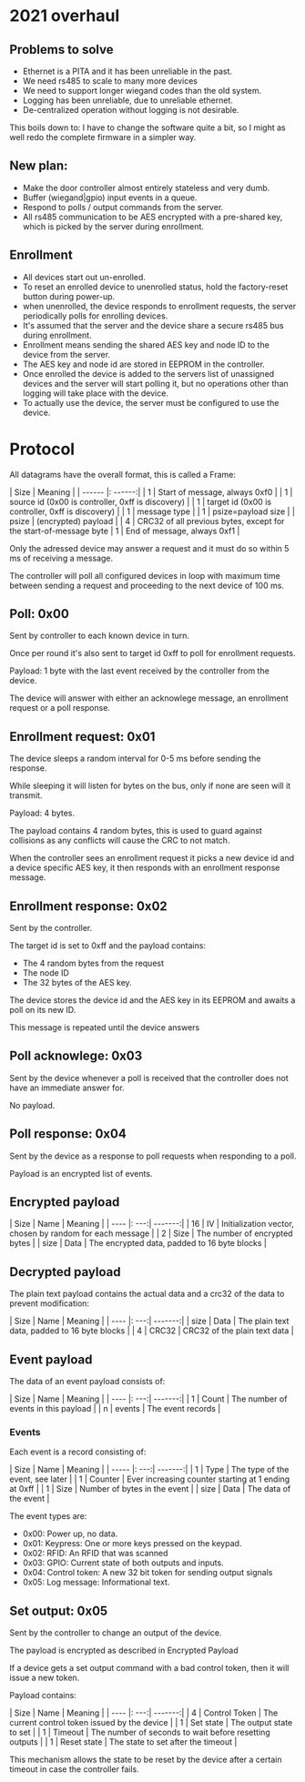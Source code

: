 # 2021 overhaul


## Problems to solve

* Ethernet is a PITA and it has been unreliable in the past.
* We need rs485 to scale to many more devices
* We need to support longer wiegand codes than the old system.
* Logging has been unreliable, due to unreliable ethernet.
* De-centralized operation without logging is not desirable.


This boils down to: I have to change the software quite a bit, so I might as well redo the complete firmware in a simpler way.

## New plan:

* Make the door controller almost entirely stateless and very dumb.
* Buffer (wiegand|gpio) input events in a queue.
* Respond to polls / output commands from the server.
* All rs485 communication to be AES encrypted with a pre-shared key, which is picked by the server during enrollment.


## Enrollment

* All devices start out un-enrolled.
* To reset an enrolled device to unenrolled status, hold the factory-reset button during power-up.
* when unenrolled, the device responds to enrollment requests, the server periodically polls for enrolling devices.
* It's assumed that the server and the device share a secure rs485 bus during enrollment.
* Enrollment means sending the shared AES key and node ID to the device from the server.
* The AES key and node id are stored in EEPROM in the controller.
* Once enrolled the device is added to the servers list of unassigned devices and the server will start polling it, but no operations other than logging will take place with the device.
* To actually use the device, the server must be configured to use the device.


# Protocol

All datagrams have the overall format, this is called a Frame:

| Size   | Meaning |
| ------ |: ------:|
| 1      | Start of message, always 0xf0 |
| 1      | source id (0x00 is controller, 0xff is discovery) |
| 1      | target id (0x00 is controller, 0xff is discovery) |
| 1      | message type |
| 1      | psize=payload size |
| psize  | (encrypted) payload |
| 4      | CRC32 of all previous bytes, except for the start-of-message byte
| 1      | End of message, always 0xf1 |

Only the adressed device may answer a request and it must do so within 5 ms of receiving a message.

The controller will poll all configured devices in loop with maximum time between sending a request and proceeding to the next device of 100 ms.


## Poll: 0x00

Sent by controller to each known device in turn.

Once per round it's also sent to target id 0xff to poll for enrollment requests.

Payload: 1 byte with the last event received by the controller from the device.


The device will answer with either an acknowlege message, an enrollment request or a poll response.


## Enrollment request: 0x01

The device sleeps a random interval for 0-5 ms before sending the response.

While sleeping it will listen for bytes on the bus, only if none are seen will it transmit.

Payload: 4 bytes.

The payload contains 4 random bytes, this is used to guard against collisions as any conflicts will cause the CRC to not match.

When the controller sees an enrollment request it picks a new device id and a device specific AES key, it then responds with an enrollment response message.


## Enrollment response: 0x02

Sent by the controller.

The target id is set to 0xff and the payload contains:

* The 4 random bytes from the request
* The node ID
* The 32 bytes of the AES key.

The device stores the device id and the AES key in its EEPROM and awaits a poll on its new ID.

This message is repeated until the device answers


## Poll acknowlege: 0x03

Sent by the device whenever a poll is received that the controller does not have an immediate answer for.

No payload.


## Poll response: 0x04

Sent by the device as a response to poll requests when responding to a poll.

Payload is an encrypted list of events.


## Encrypted payload

| Size | Name | Meaning | 
| ---- |: ---:| -------:|
| 16   | IV | Initialization vector, chosen by random for each message | 
| 2    | Size | The number of encrypted bytes |
| size | Data | The encrypted data, padded to 16 byte blocks |

## Decrypted payload

The plain text payload contains the actual data and a crc32 of the data to prevent modification:

| Size | Name | Meaning | 
| ---- |: ---:| -------:|
| size | Data | The plain text data, padded to 16 byte blocks |
| 4    | CRC32 | CRC32 of the plain text data |

## Event payload

The data of an event payload consists of:

| Size | Name | Meaning | 
| ---- |: ---:| -------:|
| 1    | Count | The number of events in this payload |
| n    | events | The event records |

### Events

Each event is a record consisting of:

| Size  | Name | Meaning | 
| ----- |: ---:| -------:|
| 1     | Type | The type of the event, see later |
| 1     | Counter | Ever increasing counter starting at 1 ending at 0xff | 
| 1     | Size | Number of bytes in the event |
| size  | Data | The data of the event |
 

The event types are:

* 0x00: Power up, no data.
* 0x01: Keypress: One or more keys pressed on the keypad.
* 0x02: RFID: An RFID that was scanned
* 0x03: GPIO: Current state of both outputs and inputs.
* 0x04: Control token: A new 32 bit token for sending output signals
* 0x05: Log message: Informational text.


## Set output: 0x05

Sent by the controller to change an output of the device.

The payload is encrypted as described in Encrypted Payload

If a device gets a set output command with a bad control token, then it will issue a new token.

Payload contains:

| Size | Name | Meaning | 
| ---- |: ---:| -------:|
| 4    | Control Token | The current control token issued by the device |
| 1    | Set state | The output state to set |
| 1    | Timeout | The number of seconds to wait before resetting outputs |
| 1    | Reset state | The state to set after the timeout |

This mechanism allows the state to be reset by the device after a certain timeout in case the controller fails.





